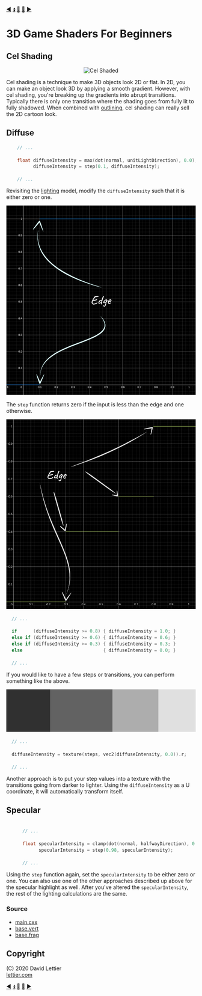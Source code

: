 [:arrow_backward:](rim-lighting.md)
[:arrow_double_up:](../README.md)
[:arrow_up_small:](#)
[:arrow_down_small:](#copyright)
[:arrow_forward:](normal-mapping.md)

# 3D Game Shaders For Beginners

## Cel Shading

<p align="center">
<img src="../resources/images/W80Ke1y.gif" alt="Cel Shaded" title="Cel Shaded">
</p>

Cel shading is a technique to make 3D objects look 2D or flat.
In 2D,
you can make an object look 3D by applying a smooth gradient.
However, with cel shading, you're breaking up the gradients into abrupt transitions.
Typically there is only one transition where the shading goes from fully lit to fully shadowed.
When combined with [outlining](outlining.md), cel shading can really sell the 2D cartoon look.

## Diffuse

```c
    // ...

    float diffuseIntensity = max(dot(normal, unitLightDirection), 0.0);
          diffuseIntensity = step(0.1, diffuseIntensity);

    // ...
```

Revisiting the [lighting](lighting.md#diffuse) model,
modify the `diffuseIntensity` such that it is either zero or one.

<p align="center">
<img src="../resources/images/lyLweFc.png" alt="Step Function" title="Step Function">
</p>

The `step` function returns zero if the input is less than the edge and one otherwise.

<p align="center">
<img src="../resources/images/EI6QJ60.png" alt="Steps Function" title="Steps Function">
</p>

```c
  // ...

  if      (diffuseIntensity >= 0.8) { diffuseIntensity = 1.0; }
  else if (diffuseIntensity >= 0.6) { diffuseIntensity = 0.6; }
  else if (diffuseIntensity >= 0.3) { diffuseIntensity = 0.3; }
  else                              { diffuseIntensity = 0.0; }

  // ...
```

If you would like to have a few steps or transitions,
you can perform something like the above.

<p align="center">
<img src="../resources/images/7KK65mi.png" alt="Step Texture" title="Step Texture">
</p>

```c
  // ...

  diffuseIntensity = texture(steps, vec2(diffuseIntensity, 0.0)).r;

  // ...
```

Another approach is to put your step values into a texture with the transitions going from darker to lighter.
Using the `diffuseIntensity` as a U coordinate, it will automatically transform itself.

## Specular

```c

      // ...

      float specularIntensity = clamp(dot(normal, halfwayDirection), 0.0, 1.0);
            specularIntensity = step(0.98, specularIntensity);

      // ...
```

Using the `step` function again, set the `specularIntensity` to be either zero or one.
You can also use one of the other approaches described up above for the specular highlight as well.
After you've altered the `specularIntensity`, the rest of the lighting calculations are the same.

### Source

- [main.cxx](../demonstration/src/main.cxx)
- [base.vert](../demonstration/shaders/vertex/base.vert)
- [base.frag](../demonstration/shaders/fragment/base.frag)

## Copyright

(C) 2020 David Lettier
<br>
[lettier.com](https://www.lettier.com)

[:arrow_backward:](rim-lighting.md)
[:arrow_double_up:](../README.md)
[:arrow_up_small:](#)
[:arrow_down_small:](#copyright)
[:arrow_forward:](normal-mapping.md)
